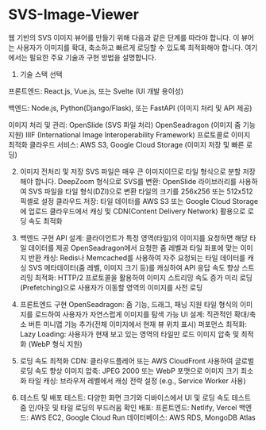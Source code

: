 # SVS-Image-Viewer

웹 기반의 SVS 이미지 뷰어를 만들기 위해 다음과 같은 단계를 따라야 합니다. 이 뷰어는 사용자가 이미지를 확대, 축소하고 빠르게 로딩할 수 있도록 최적화해야 합니다. 여기에서는 필요한 주요 기술과 구현 방법을 설명합니다.

1. 기술 스택 선택

프론트엔드: React.js, Vue.js, 또는 Svelte (UI 개발 용이성)

백엔드: Node.js, Python(Django/Flask), 또는 FastAPI (이미지 처리 및 API 제공)

이미지 처리 및 관리:
OpenSlide (SVS 파일 처리)
OpenSeadragon (이미지 줌 기능 지원)
IIIF (International Image Interoperability Framework) 프로토콜로 이미지 최적화
클라우드 서비스: AWS S3, Google Cloud Storage (이미지 저장 및 빠른 로딩)

2. 이미지 전처리 및 저장
SVS 파일은 매우 큰 이미지이므로 타일 형식으로 분할 저장해야 합니다.
DeepZoom 형식으로 SVS를 변환:
OpenSlide 라이브러리를 사용하여 SVS 파일을 타일 형식(DZI)으로 변환
타일의 크기를 256x256 또는 512x512 픽셀로 설정
클라우드 저장:
타일 데이터를 AWS S3 또는 Google Cloud Storage에 업로드
클라우드에서 캐싱 및 CDN(Content Delivery Network) 활용으로 로딩 속도 최적화

3. 백엔드 구현
API 설계:
클라이언트가 특정 영역(타일)의 이미지를 요청하면 해당 타일 데이터를 제공
OpenSeadragon에서 요청한 줌 레벨과 타일 좌표에 맞는 이미지 반환
캐싱:
Redis나 Memcached를 사용하여 자주 요청되는 타일 데이터를 캐싱
SVS 메타데이터(줌 레벨, 이미지 크기 등)를 캐싱하여 API 응답 속도 향상
스트리밍 최적화:
HTTP/2 프로토콜을 활용하여 이미지 스트리밍 속도 증가
미리 로딩(Prefetching)으로 사용자가 이동할 영역의 이미지를 사전 로딩

4. 프론트엔드 구현
OpenSeadragon:
줌 기능, 드래그, 패닝 지원
타일 형식의 이미지를 로드하여 사용자가 자연스럽게 이미지를 탐색 가능
UI 설계:
직관적인 확대/축소 버튼
미니맵 기능 추가(전체 이미지에서 현재 뷰 위치 표시)
퍼포먼스 최적화:
Lazy Loading: 사용자가 현재 보고 있는 영역의 타일만 로드
이미지 압축 및 최적화 (WebP 형식 지원)

5. 로딩 속도 최적화
CDN:
클라우드플레어 또는 AWS CloudFront 사용하여 글로벌 로딩 속도 향상
이미지 압축:
JPEG 2000 또는 WebP 포맷으로 이미지 크기 최소화
타일 캐싱:
브라우저 레벨에서 캐싱 전략 설정 (e.g., Service Worker 사용)

6. 테스트 및 배포
테스트:
다양한 화면 크기와 디바이스에서 UI 및 로딩 속도 테스트
줌 인/아웃 및 타일 로딩의 부드러움 확인
배포:
프론트엔드: Netlify, Vercel
백엔드: AWS EC2, Google Cloud Run
데이터베이스: AWS RDS, MongoDB Atlas
